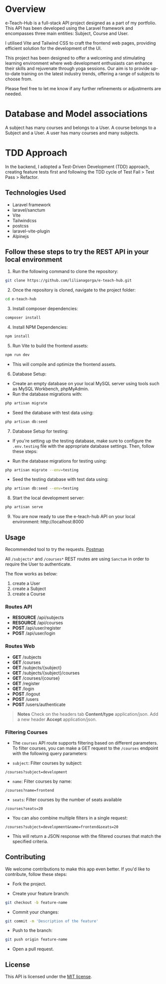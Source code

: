 # Overview

e-Teach-Hub is a full-stack API project designed as a part of my portfolio. This API has been developed using the
Laravel framework and encompasses three main entities: Subject, Course and User.

I utilised Vite and Tailwind CSS to craft the frontend web pages, providing efficient solution for the development of
the UI.

This project has been designed to offer a welcoming and stimulating learning environment where web development
enthusiasts can enhance their skills and rejuvenate through yoga sessions. Our aim is to provide up-to-date training on
the latest industry trends, offering a range of subjects to choose from.

Please feel free to let me know if any further refinements or adjustments are needed.

# Database and Model associations

A subject has many courses and belongs to a User.
A course belongs to a Subject and a User.
A user has many courses and many subjects.

# TDD Approach

In the backend, I adopted a Test-Driven Development (TDD) approach, creating feature tests first and following the TDD
cycle of Test Fail > Test Pass > Refactor.

## Technologies Used

* Laravel framework
* laravel/sanctum
* Vite
* Tailwindcss
* postcss
* laravel-vite-plugin
* Alpinejs

## Follow these steps to try the REST API in your local environment

1. Run the following command to clone the repository:

```bash
git clone https://github.com/lilianagorga/e-teach-hub.git
```

2. Once the repository is cloned, navigate to the project folder:

```bash
cd e-teach-hub
```

3. Install composer dependencies:

```bash
composer install
```

4. Install NPM Dependencies:

```bash
npm install
```

5. Run Vite to build the frontend assets:

```bash
npm run dev
```

* This will compile and optimize the frontend assets.

6. Database Setup:

* Create an empty database on your local MySQL server using tools such as MySQL Workbench, phpMyAdmin.
* Run the database migrations with:

```bash
php artisan migrate
```

* Seed the database with test data using:

```bash
php artisan db:seed
```

7. Database Setup for testing:

* If you're setting up the testing database, make sure to configure the `.env.testing` file with the appropriate
  database settings. Then, follow these steps:

* Run the database migrations for testing using:

```bash
php artisan migrate --env=testing
```

* Seed the testing database with test data using:

```bash
php artisan db:seed --env=testing
```

8. Start the local development server:

```bash
php artisan serve
```

9. You are now ready to use the e-teach-hub API on your local environment: http://localhost:8000

## Usage

Recommended tool to try the requests. [Postman](https://www.postman.com/)

All `/subjects*` and `/courses*` REST routes are using `Sanctum` in order to require the User to authenticate.

The flow works as below:
1. create a User
2. create a Subject
3. create a Course

### Routes API

- **RESOURCE** /api/subjects
- **RESOURCE** /api/courses
- **POST** /api/user/register
- **POST** /api/user/login

### Routes Web

- **GET** /subjects
- **GET** /courses
- **GET** /subjects/{subject}
- **GET** /subjects/{subject}/courses
- **GET** /courses/{course}
- **GET** /register
- **GET** /login
- **POST** /logout
- **POST** /users
- **POST** /users/authenticate

> **Notes**
> Check on the headers tab **Content/type** application/json.
> Add a new header **Accept** application/json.

### Filtering Courses

* The `courses` API route supports filtering based on different parameters. To filter courses, you can make a GET
  request to the `/courses` endpoint with the following query parameters:

* `subject`: Filter courses by subject:
```
/courses?subject=development
```

* `name`: Filter courses by name:
```
/courses?name=frontend
```

* `seats`: Filter courses by the number of seats available
```
/courses?seats=20
```

* You can also combine multiple filters in a single request:
```
/courses?subject=development&name=frontend&seats=20
```

* This will return a JSON response with the filtered courses that match the specified criteria.

## Contributing

We welcome contributions to make this app even better. If you'd like to contribute, follow these steps:

* Fork the project.

* Create your feature branch:

```bash
git checkout -b feature-name
```

* Commit your changes:

```bash
git commit -m 'Description of the feature'
```

* Push to the branch:

```bash
git push origin feature-name
```

* Open a pull request.

## License

This API is licensed under the [MIT license](https://opensource.org/licenses/MIT).
